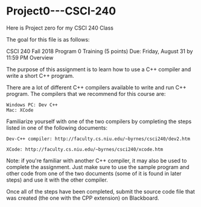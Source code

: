 # Project0---CSCI-240
Here is Project zero for my CSCI 240 Class

The goal for this file is as follows:

CSCI 240 	Fall 2018
Program 0
Training
(5 points)
Due: Friday, August 31 by 11:59 PM
Overview

The purpose of this assignment is to learn how to use a C++ compiler and write a short C++ program.

There are a lot of different C++ compilers available to write and run C++ program. The compilers that we recommend for this course are:

    Windows PC: Dev C++
    Mac: XCode

Familiarize yourself with one of the two compilers by completing the steps listed in one of the following documents:

    Dev-C++ compiler: http://faculty.cs.niu.edu/~byrnes/csci240/dev2.htm

    XCode: http://faculty.cs.niu.edu/~byrnes/csci240/xcode.htm

Note: if you're familiar with another C++ compiler, it may also be used to complete the assignment. Just make sure to use the sample program and other code from one of the two documents (some of it is found in later steps) and use it with the other compiler.

Once all of the steps have been completed, submit the source code file that was created (the one with the CPP extension) on Blackboard.
